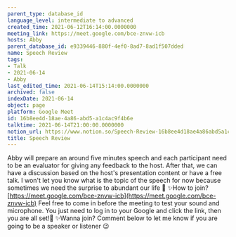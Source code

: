 ```yaml
---
parent_type: database_id
language_level: intermediate to advanced
created_time: 2021-06-12T16:14:00.0000000
meeting_link: https://meet.google.com/bce-znvw-icb
hosts: Abby
parent_database_id: e9339446-880f-4ef0-8ad7-8ad1f507dded
name: Speech Review
tags:
- Talk
- 2021-06-14
- Abby
last_edited_time: 2021-06-14T15:14:00.0000000
archived: false
indexDate: 2021-06-14
object: page
platform: Google Meet
id: 16b8ee4d-18ae-4a86-abd5-a1c4ac9f4b6e
talktime: 2021-06-14T21:00:00.0000000
notion_url: https://www.notion.so/Speech-Review-16b8ee4d18ae4a86abd5a1c4ac9f4b6e
title: Speech Review
---
```


Abby will prepare an around five minutes speech and each participant need to be an evaluator for giving any feedback to the host. After that, we can have a discussion based on the host's presentation content or have a free talk. I won't let you know what is the topic of the speech for now because sometimes we need the surprise to abundant our life 🥰
✨How to join?
 [https://meet.google.com/bce-znvw-icb](https://meet.google.com/bce-znvw-icb) 
Feel free to come in before the meeting to test your sound and microphone. You just need to log in to your Google and click the link, then you are all set!🥳 
✨Wanna join?
Comment below to let me know if you are going to be a speaker or listener 😉

